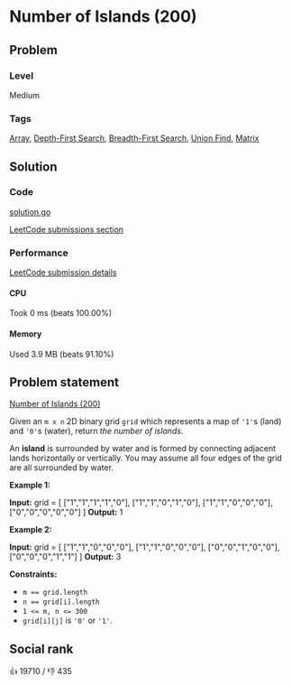 # Number of Islands (200)

## Problem

### Level

Medium

### Tags

 [Array](https://leetcode.com/tag/array), [Depth-First Search](https://leetcode.com/tag/depth-first-search), [Breadth-First Search](https://leetcode.com/tag/breadth-first-search), [Union Find](https://leetcode.com/tag/union-find), [Matrix](https://leetcode.com/tag/matrix)

## Solution

### Code

[solution.go](solution.go)

[LeetCode submissions section](https://leetcode.com/problems/number-of-islands/submissions/934124999/)

### Performance

[LeetCode submission details](https://leetcode.com/submissions/detail/934124999/)

#### CPU

Took 0 ms (beats 100.00%)

#### Memory

Used 3.9 MB (beats 91.10%)

## Problem statement

[Number of Islands (200)](https://leetcode.com/problems/number-of-islands)

Given an `m x n` 2D binary grid `grid` which represents a map of `'1'`s (land) and `'0'`s (water), return _the number of islands_.

An **island** is surrounded by water and is formed by connecting adjacent lands horizontally or vertically. You may assume all four edges of the grid are all surrounded by water.

**Example 1:**


**Input:** grid = [
  ["1","1","1","1","0"],
  ["1","1","0","1","0"],
  ["1","1","0","0","0"],
  ["0","0","0","0","0"]
]
**Output:** 1

**Example 2:**


**Input:** grid = [
  ["1","1","0","0","0"],
  ["1","1","0","0","0"],
  ["0","0","1","0","0"],
  ["0","0","0","1","1"]
]
**Output:** 3

**Constraints:**

* `m == grid.length`
* `n == grid[i].length`
* `1 <= m, n <= 300`
* `grid[i][j]` is `'0'` or `'1'`.

## Social rank

:thumbsup: 19710 / :thumbsdown: 435
